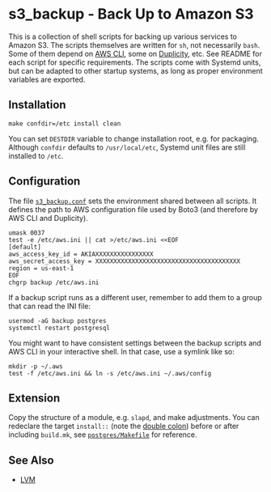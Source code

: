 # s3\_backup - Back Up to Amazon S3

This is a collection of shell scripts for backing up various services to Amazon S3. The scripts themselves are written
for `sh`, not necessarily `bash`. Some of them depend on [AWS CLI](https://aws.amazon.com/cli/), some on
[Duplicity](https://nongnu.org/duplicity/), etc. See README for each script for specific requirements. The scripts come
with Systemd units, but can be adapted to other startup systems, as long as proper environment variables are exported.

## Installation

    make confdir=/etc install clean

You can set `DESTDIR` variable to change installation root, e.g. for packaging. Although `confdir` defaults to
`/usr/local/etc`, Systemd unit files are still installed to `/etc`.

## Configuration

The file [`s3_backup.conf`](./s3_backup.conf) sets the environment shared between all scripts. It defines the path to
AWS configuration file used by Boto3 (and therefore by AWS CLI and Duplicity).

    umask 0037
    test -e /etc/aws.ini || cat >/etc/aws.ini <<EOF
    [default]
    aws_access_key_id = AKIAXXXXXXXXXXXXXXXX
    aws_secret_access_key = XXXXXXXXXXXXXXXXXXXXXXXXXXXXXXXXXXXXXXXX
    region = us-east-1
    EOF
    chgrp backup /etc/aws.ini

If a backup script runs as a different user, remember to add them to a group that can read the INI file:

    usermod -aG backup postgres
    systemctl restart postgresql

You might want to have consistent settings between the backup scripts and AWS CLI in your interactive shell. In that
case, use a symlink like so:

    mkdir -p ~/.aws
    test -f /etc/aws.ini && ln -s /etc/aws.ini ~/.aws/config

## Extension

Copy the structure of a module, e.g. `slapd`, and make adjustments. You can redeclare the target `install::` (note the
[double colon](https://www.gnu.org/software/make/manual/make.html#Double_002dColon)) before or after including
`build.mk`, see [`postgres/Makefile`](postgres/Makefile) for reference.

## See Also

* [LVM](./lvm/README.md)
